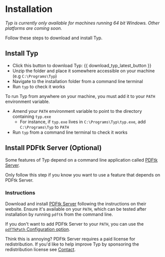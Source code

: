 # Installation

*Typ is currently only available for machines running 64 bit Windows. Other platforms are coming soon.*

Follow these steps to download and install Typ.

## Install Typ

- Click this button to download Typ: {{ download_typ_latest_button }}
- Unzip the folder and place it somewhere accessible on your machine (e.g `C:\Programs\Typ`)
- Navigate to the installation folder from a command line terminal
- Run `typ` to check it works

To run Typ from anywhere on your machine, you must add it to your `PATH` environment variable.

- Amend your `PATH` environment variable to point to the directory containing `typ.exe`
    - For instance, if `typ.exe` lives in `C:\Programs\Typ\typ.exe`, add `C:\Programs\Typ` to `PATH`
- Run `typ` from a command line terminal to check it works

## Install PDFtk Server (Optional)

Some features of Typ depend on a command line application called [PDFtk Server](https://www.pdflabs.com/tools/pdftk-server/).

Only follow this step if you know you want to use a feature that depends on PDFtk Server.

### Instructions

Download and install [PDFtk Server](https://www.pdflabs.com/tools/pdftk-server/) following the instructions on their website. Ensure it's available on your `PATH`, which can be tested after installation by running `pdftk` from the command line.

If you don't want to add PDFtk Server to your `PATH`, you can use the [`pdfTkPath` Configuration option](./configuration.md).

Think this is annoying? PDFtk Server requires a paid license for redistribution. If you'd like to help improve Typ by sponsoring the redistribution license see [Contact](..\contact.md).

